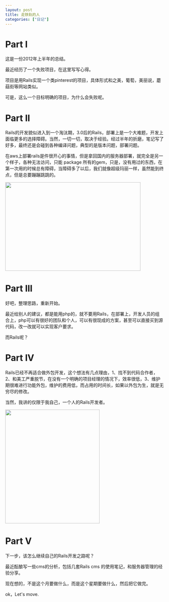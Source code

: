 ```yaml
---
layout: post
title: 走铁轨的人
categories: ["日记"]
---
```


# Part I

这是一份2012年上半年的总结。

最近经历了一个失败项目，在这里写写心得。

项目是用Rails实现一个类pinterest的项目，具体形式和之美，葡萄，美丽说，蘑菇街等网站类似。

可是，这么一个目标明确的项目，为什么会失败呢。

# Part II

Rails的开发貌似进入到一个淘汰期，3.0后的Rails，部署上是一个大难题，开发上面临更多的选择障碍。当然，一切一切，取决于经验。经过半年的折磨，笔记写了好多，最终还是会碰到各种编译问题，典型的是版本问题，部署问题。

在aws上部署rails是件很开心的事情，但是拿回国内的服务器部署，就完全是另一个样子，各种无法访问，只能 package 所有的gem，只是，没有用过的东西，在第一次用的时候总有障碍，当障碍多了以后，我们就像超级玛丽一样，虽然能到终点，但是总要蹦蹦跳跳的。

<a href="http://railser.cn/wp-content/uploads/01200000007181115881009551065.jpg"><img class="aligncenter size-full wp-image-668" title="01200000007181115881009551065" src="http://railser.cn/wp-content/uploads/01200000007181115881009551065.jpg" alt="" width="430" height="281" /></a>

# Part III

好吧，整理思路，重新开始。

最近给别人的建议，都是能用php的，就不要用Rails，在部署上，开发人员的组合上，php可以有很好的团队和个人，可以有很现成的方案，甚至可以直接买到源代码，改一改就可以实现客户要求。

而Rails呢？

# Part IV

Rails已经不再适合做外包开发，这个想法有几点理由，1、找不到代码合作者，2、和美工严重脱节，在没有一个明确的项目经理的情况下，效率很低，3、维护期很难进行功能外包，维护的费用低，而占用的时间长，如果以外包为生，就是无穷尽的修改。

当然，我讲的仅限于我自己，一个人的Rails开发者。

<a href="http://railser.cn/wp-content/uploads/1282236489274.jpg"><img src="http://railser.cn/wp-content/uploads/1282236489274.jpg" alt="" width="300" height="361" /></a>


# Part V

下一步，该怎么继续自己的Rails开发之路呢？

最近酝酿写一些cms的分析，包括几套Rails cms 的使用笔记，和服务器管理的经验分享。

现在想的，不是这个月要做什么，而是这个星期要做什么，然后把它做完。

ok，Let's move.

